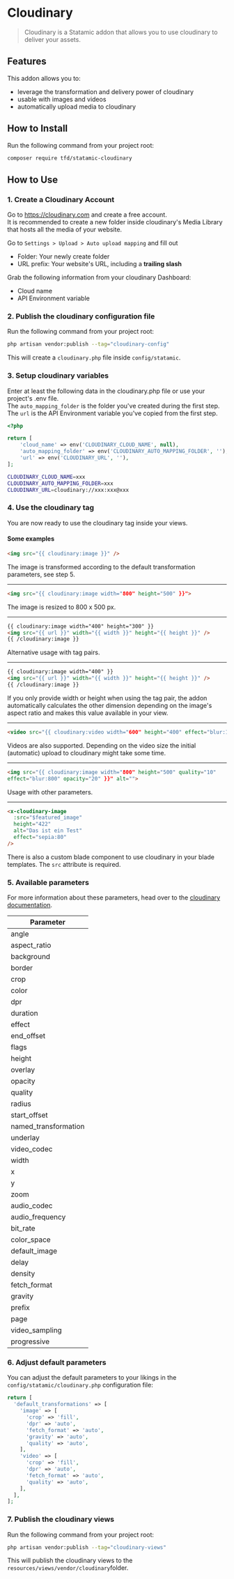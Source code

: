 # Cloudinary

> Cloudinary is a Statamic addon that allows you to use cloudinary to deliver your assets.

## Features

This addon allows you to:

- leverage the transformation and delivery power of cloudinary
- usable with images and videos
- automatically upload media to cloudinary

## How to Install

Run the following command from your project root:

```bash
composer require tfd/statamic-cloudinary
```

## How to Use

### 1. Create a Cloudinary Account

Go to https://cloudinary.com and create a free account.  
It is recommended to create a new folder inside cloudinary's Media Library that hosts all the media of your website.

Go to `Settings > Upload > Auto upload mapping` and fill out

- Folder: Your newly create folder
- URL prefix: Your website's URL, including a **trailing slash**

Grab the following information from your cloudinary Dashboard:

- Cloud name
- API Environment variable

### 2. Publish the cloudinary configuration file

Run the following command from your project root:

```bash
php artisan vendor:publish --tag="cloudinary-config"
```

This will create a `cloudinary.php` file inside `config/statamic`.

### 3. Setup cloudinary variables

Enter at least the following data in the cloudinary.php file or use your project's .env file.  
The `auto_mapping_folder` is the folder you've created during the first step.
The `url` is the API Environment variable you've copied from the first step.

```php
<?php

return [
    'cloud_name' => env('CLOUDINARY_CLOUD_NAME', null),
    'auto_mapping_folder' => env('CLOUDINARY_AUTO_MAPPING_FOLDER', ''),
    'url' => env('CLOUDINARY_URL', ''),
];
```

```bash
CLOUDINARY_CLOUD_NAME=xxx
CLOUDINARY_AUTO_MAPPING_FOLDER=xxx
CLOUDINARY_URL=cloudinary://xxx:xxx@xxx
```

### 4. Use the cloudinary tag

You are now ready to use the cloudinary tag inside your views.

#### Some examples

```html
<img src="{{ cloudinary:image }}" />
```

The image is transformed according to the default transformation parameters, see step 5.

---

```html
<img src="{{ cloudinary:image width="800" height="500" }}">
```

The image is resized to 800 x 500 px.

---

```html
{{ cloudinary:image width="400" height="300" }}
<img src="{{ url }}" width="{{ width }}" height="{{ height }}" />
{{ /cloudinary:image }}
```

Alternative usage with tag pairs.

---

```html
{{ cloudinary:image width="400" }}
<img src="{{ url }}" width="{{ width }}" height="{{ height }}" />
{{ /cloudinary:image }}
```

If you only provide width or height when using the tag pair, the addon automatically calculates the other dimension depending on the image's aspect ratio and makes this value available in your view.

---

```html
<video src="{{ cloudinary:video width="600" height="400" effect="blur:1000" }}" muted autoplay></video>
```

Videos are also supported. Depending on the video size the initial (automatic) upload to cloudinary might take some time.

---

```html
<img src="{{ cloudinary:image width="800" height="500" quality="10"
effect="blur:800" opacity="20" }}" alt="">
```

Usage with other parameters.

---

```html
<x-cloudinary-image
  :src="$featured_image"
  height="422"
  alt="Das ist ein Test"
  effect="sepia:80"
/>
```

There is also a custom blade component to use cloudinary in your blade templates. The `src` attribute is required.

### 5. Available parameters

For more information about these parameters, head over to the [cloudinary documentation](https://cloudinary.com/documentation/transformation_reference).

| Parameter            |
| -------------------- |
| angle                |
| aspect_ratio         |
| background           |
| border               |
| crop                 |
| color                |
| dpr                  |
| duration             |
| effect               |
| end_offset           |
| flags                |
| height               |
| overlay              |
| opacity              |
| quality              |
| radius               |
| start_offset         |
| named_transformation |
| underlay             |
| video_codec          |
| width                |
| x                    |
| y                    |
| zoom                 |
| audio_codec          |
| audio_frequency      |
| bit_rate             |
| color_space          |
| default_image        |
| delay                |
| density              |
| fetch_format         |
| gravity              |
| prefix               |
| page                 |
| video_sampling       |
| progressive          |

### 6. Adjust default parameters

You can adjust the default parameters to your likings in the `config/statamic/cloudinary.php` configuration file:

```php
return [
  'default_transformations' => [
    'image' => [
      'crop' => 'fill',
      'dpr' => 'auto',
      'fetch_format' => 'auto',
      'gravity' => 'auto',
      'quality' => 'auto',
    ],
    'video' => [
      'crop' => 'fill',
      'dpr' => 'auto',
      'fetch_format' => 'auto',
      'quality' => 'auto',
    ],
  ],
];
```

### 7. Publish the cloudinary views

Run the following command from your project root:

```bash
php artisan vendor:publish --tag="cloudinary-views"
```

This will publish the cloudinary views to the `resources/views/vendor/cloudinary`folder.
